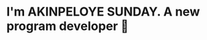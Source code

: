 # I'm AKINPELOYE SUNDAY. A new program developer 👋
<!---)
- 🔭 I’m currently working on computational skill.
- 🌱 I’m currently learning python programming.
- 👯 I’m looking to collaborate on machine learning language.
- 🤔 I’m looking for help with python programming .
- 💬 Ask me about ...
- 📫 How to reach me: sundayakinpeloye@gmail.com.
- 😄 Pronouns: He.
- ⚡ Fun fact: it's a small world.
